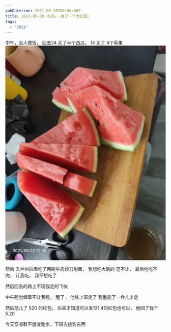 ```yaml
---
pubDatetime: 2021-05-20T00:00:00Z
title: 2021-05-20（520，-发了一个大红包）
tags:
  - "2021"
---
```


中午，没人做饭， 回去24 买了半个西瓜， 14 买了 4个苹果
![](../../img/6904315-147b4fa3858edb83.jpg)



然后 去兰州拉面吃了两碗牛肉炒刀削面， 我想吃大碗的 范不让， 最后他吃不完， 让我吃， 我不想吃了

然后回去的路上不理我走的飞快

中午睡觉缠着不让我睡， 醒了 ，他线上班走了
我墨迹了一会儿才走

然后范儿了 520 的红包， 后来才知道可以发131.4的红包也可以， 他回了我个5.20

今天穿凉鞋不适宜跑步，下班去接狗东西

